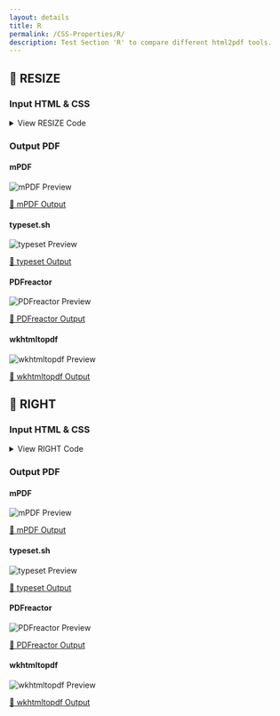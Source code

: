 ```yaml
---
layout: details
title: R
permalink: /CSS-Properties/R/
description: Test Section 'R' to compare different html2pdf tools.
---
```




## 🔬 RESIZE

### Input HTML & CSS

<details>
    <summary>
        View RESIZE Code
    </summary>
    <pre><code class="hljs xml"><span class="hljs-meta">&lt;!DOCTYPE <span class="hljs-meta-keyword">html</span>&gt;</span>
<span class="hljs-comment">&lt;!-- Sample from https://css-tricks.com/almanac/properties/r/resize/ --&gt;</span>
<span class="hljs-tag">&lt;<span class="hljs-name">html</span> <span class="hljs-attr">lang</span>=<span class="hljs-string">"en"</span>&gt;</span>
    <span class="hljs-tag">&lt;<span class="hljs-name">head</span>&gt;</span>
        <span class="hljs-tag">&lt;<span class="hljs-name">style</span>&gt;</span><span class="css">
        <span class="hljs-selector-tag">body</span> {
  <span class="hljs-attribute">background-color</span>: <span class="hljs-number">#1D1F1F</span>;
}

<span class="hljs-selector-tag">section</span> { 
  <span class="hljs-attribute">width</span>: <span class="hljs-number">50%</span>;
  <span class="hljs-attribute">margin</span>: <span class="hljs-number">0</span> auto;
}

<span class="hljs-selector-tag">p</span> {
  <span class="hljs-attribute">width</span>: <span class="hljs-number">100%</span>;
  <span class="hljs-attribute">height</span>: <span class="hljs-number">5em</span>;
  <span class="hljs-attribute">background-color</span>: white;
  <span class="hljs-attribute">padding</span>: .<span class="hljs-number">5em</span>;
  <span class="hljs-attribute">overflow</span>: scroll;
  <span class="hljs-attribute">resize</span>: vertical;
}
        </span><span class="hljs-tag">&lt;/<span class="hljs-name">style</span>&gt;</span>
    <span class="hljs-tag">&lt;/<span class="hljs-name">head</span>&gt;</span>
    <span class="hljs-tag">&lt;<span class="hljs-name">body</span>&gt;</span>
        <span class="hljs-tag">&lt;<span class="hljs-name">section</span>&gt;</span>
            <span class="hljs-tag">&lt;<span class="hljs-name">button</span>&gt;</span>both<span class="hljs-tag">&lt;/<span class="hljs-name">button</span>&gt;</span>
            <span class="hljs-tag">&lt;<span class="hljs-name">button</span>&gt;</span>horizontal<span class="hljs-tag">&lt;/<span class="hljs-name">button</span>&gt;</span>
            <span class="hljs-tag">&lt;<span class="hljs-name">button</span>&gt;</span>vertical<span class="hljs-tag">&lt;/<span class="hljs-name">button</span>&gt;</span>
            <span class="hljs-tag">&lt;<span class="hljs-name">button</span>&gt;</span>none<span class="hljs-tag">&lt;/<span class="hljs-name">button</span>&gt;</span>
          <span class="hljs-tag">&lt;<span class="hljs-name">p</span> <span class="hljs-attr">class</span>=<span class="hljs-string">"resize"</span>&gt;</span>
          Lorem ipsum dolor sit amet, consectetur adipiscing elit. Vivamus vel neque nec magna lacinia commodo in vel ante. Aliquam tincidunt, purus sit amet congue placerat, lacus mauris rhoncus nisl, nec ornare libero purus eget augue. In sed dui placerat nisl cursus aliquet. Integer nisl lorem, maximus et viverra non, aliquet vel arcu. Cras ullamcorper, arcu id molestie scelerisque, est turpis interdum mauris, sit amet pretium mi lectus at metus. Phasellus ornare odio in ipsum faucibus, et tempus est porttitor. Nullam sollicitudin eleifend mi at semper. Vivamus vel neque nec magna lacinia commodo in vel ante. Aliquam tincidunt, purus sit amet congue placerat, lacus mauris rhoncus nisl, nec ornare libero purus eget augue.<span class="hljs-tag">&lt;/<span class="hljs-name">p</span>&gt;</span>
          <span class="hljs-tag">&lt;/<span class="hljs-name">section</span>&gt;</span>
    <span class="hljs-tag">&lt;/<span class="hljs-name">body</span>&gt;</span>
<span class="hljs-tag">&lt;/<span class="hljs-name">html</span>&gt;</span></code></pre>
    <p>
        <a href="https://raw.githubusercontent.com/azettl/compare.html2pdf.tools/master//html/CSS%20Properties/R/resize.html" target="_blank" rel="noopener">📄 Get Input HTML on GitHub</a>
    </p>
</details>

### Output PDF

<div class="details-boxes">
    <div>
        <h4>mPDF</h4>
        <img src="/{{ page.path }}/../mpdf__html_CSS_Properties_R_resize.html.png" alt="mPDF Preview" />
        <p>
            <a href="/{{ page.path }}/../mpdf__html_CSS_Properties_R_resize.html.pdf" target="_blank">📕 mPDF Output</a>
        </p>
    </div>
    <div>
        <h4>typeset.sh</h4>
        <img src="/{{ page.path }}/../typeset__html_CSS_Properties_R_resize.html.png" alt="typeset Preview" />
        <p>
            <a href="/{{ page.path }}/../typeset__html_CSS_Properties_R_resize.html.pdf" target="_blank">📕 typeset Output</a>
        </p>
    </div>
    <div>
        <h4>PDFreactor</h4>
        <img src="/{{ page.path }}/../pdfreactor__html_CSS_Properties_R_resize.html.png" alt="PDFreactor Preview" />
        <p>
            <a href="/{{ page.path }}/../pdfreactor__html_CSS_Properties_R_resize.html.pdf" target="_blank">📕 PDFreactor Output</a>
        </p>
    </div>
    <div>
        <h4>wkhtmltopdf</h4>
        <img src="/{{ page.path }}/../wkhtmltopdf__html_CSS_Properties_R_resize.html.png" alt="wkhtmltopdf Preview" />
        <p>
            <a href="/{{ page.path }}/../wkhtmltopdf__html_CSS_Properties_R_resize.html.pdf" target="_blank">📕 wkhtmltopdf Output</a>
        </p>
    </div>
</div>

## 🔬 RIGHT

### Input HTML & CSS

<details>
    <summary>
        View RIGHT Code
    </summary>
    <pre><code class="hljs xml"><span class="hljs-meta">&lt;!DOCTYPE <span class="hljs-meta-keyword">html</span>&gt;</span>
<span class="hljs-comment">&lt;!-- Sample from https://css-tricks.com/almanac/properties/t/top-right-bottom-left/ --&gt;</span>
<span class="hljs-tag">&lt;<span class="hljs-name">html</span> <span class="hljs-attr">lang</span>=<span class="hljs-string">"en"</span>&gt;</span>
    <span class="hljs-tag">&lt;<span class="hljs-name">head</span>&gt;</span>
        <span class="hljs-tag">&lt;<span class="hljs-name">style</span>&gt;</span><span class="css">
        <span class="hljs-selector-tag">body</span> {
  <span class="hljs-attribute">padding</span>: <span class="hljs-number">40px</span> <span class="hljs-number">0</span>;
}

<span class="hljs-selector-class">.box</span> {
  <span class="hljs-attribute">width</span>: <span class="hljs-number">10rem</span>;
  <span class="hljs-attribute">height</span>: <span class="hljs-number">10rem</span>;
  <span class="hljs-attribute">display</span>: flex;
  <span class="hljs-attribute">justify-content</span>: center;
  <span class="hljs-attribute">align-items</span>: center;
  <span class="hljs-attribute">background-color</span>: Silver;
  <span class="hljs-attribute">position</span>: relative;
}

<span class="hljs-selector-class">.box--positive</span> {
  <span class="hljs-attribute">right</span>: <span class="hljs-number">50px</span>;
}

<span class="hljs-selector-class">.box--negative</span> {
  <span class="hljs-attribute">right</span>: -<span class="hljs-number">50px</span>;
}

<span class="hljs-selector-class">.outline</span> {
  <span class="hljs-attribute">display</span>: inline-block;
  <span class="hljs-attribute">border</span>: <span class="hljs-number">2px</span> dashed black;
  <span class="hljs-attribute">margin</span>: <span class="hljs-number">40px</span> <span class="hljs-number">0</span> <span class="hljs-number">0</span> <span class="hljs-number">40px</span>;
}
        </span><span class="hljs-tag">&lt;/<span class="hljs-name">style</span>&gt;</span>
    <span class="hljs-tag">&lt;/<span class="hljs-name">head</span>&gt;</span>
    <span class="hljs-tag">&lt;<span class="hljs-name">body</span>&gt;</span>
        <span class="hljs-tag">&lt;<span class="hljs-name">div</span> <span class="hljs-attr">class</span>=<span class="hljs-string">"outline"</span>&gt;</span>
            <span class="hljs-tag">&lt;<span class="hljs-name">div</span> <span class="hljs-attr">class</span>=<span class="hljs-string">"box box--positive"</span>&gt;</span>
              <span class="hljs-tag">&lt;<span class="hljs-name">pre</span>&gt;</span>positive<span class="hljs-tag">&lt;/<span class="hljs-name">pre</span>&gt;</span>
            <span class="hljs-tag">&lt;/<span class="hljs-name">div</span>&gt;</span>
          <span class="hljs-tag">&lt;/<span class="hljs-name">div</span>&gt;</span>
          
          <span class="hljs-tag">&lt;<span class="hljs-name">div</span> <span class="hljs-attr">class</span>=<span class="hljs-string">"outline"</span>&gt;</span>
            <span class="hljs-tag">&lt;<span class="hljs-name">div</span> <span class="hljs-attr">class</span>=<span class="hljs-string">"box box--negative"</span>&gt;</span>
              <span class="hljs-tag">&lt;<span class="hljs-name">pre</span>&gt;</span>negative<span class="hljs-tag">&lt;/<span class="hljs-name">pre</span>&gt;</span>
            <span class="hljs-tag">&lt;/<span class="hljs-name">div</span>&gt;</span>
          <span class="hljs-tag">&lt;/<span class="hljs-name">div</span>&gt;</span>
    <span class="hljs-tag">&lt;/<span class="hljs-name">body</span>&gt;</span>
<span class="hljs-tag">&lt;/<span class="hljs-name">html</span>&gt;</span></code></pre>
    <p>
        <a href="https://raw.githubusercontent.com/azettl/compare.html2pdf.tools/master//html/CSS%20Properties/R/right.html" target="_blank" rel="noopener">📄 Get Input HTML on GitHub</a>
    </p>
</details>

### Output PDF

<div class="details-boxes">
    <div>
        <h4>mPDF</h4>
        <img src="/{{ page.path }}/../mpdf__html_CSS_Properties_R_right.html.png" alt="mPDF Preview" />
        <p>
            <a href="/{{ page.path }}/../mpdf__html_CSS_Properties_R_right.html.pdf" target="_blank">📕 mPDF Output</a>
        </p>
    </div>
    <div>
        <h4>typeset.sh</h4>
        <img src="/{{ page.path }}/../typeset__html_CSS_Properties_R_right.html.png" alt="typeset Preview" />
        <p>
            <a href="/{{ page.path }}/../typeset__html_CSS_Properties_R_right.html.pdf" target="_blank">📕 typeset Output</a>
        </p>
    </div>
    <div>
        <h4>PDFreactor</h4>
        <img src="/{{ page.path }}/../pdfreactor__html_CSS_Properties_R_right.html.png" alt="PDFreactor Preview" />
        <p>
            <a href="/{{ page.path }}/../pdfreactor__html_CSS_Properties_R_right.html.pdf" target="_blank">📕 PDFreactor Output</a>
        </p>
    </div>
    <div>
        <h4>wkhtmltopdf</h4>
        <img src="/{{ page.path }}/../wkhtmltopdf__html_CSS_Properties_R_right.html.png" alt="wkhtmltopdf Preview" />
        <p>
            <a href="/{{ page.path }}/../wkhtmltopdf__html_CSS_Properties_R_right.html.pdf" target="_blank">📕 wkhtmltopdf Output</a>
        </p>
    </div>
</div>


